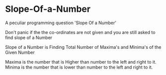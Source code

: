# Slope-Of-a-Number
A peculiar programming question 'Slope Of a Number'

Don't panic if the the co-ordinates are not given and you are still asked to find slope of a Number

Slope of a Number is Finding Total Number of Maxima's and Minima's of the Given Number

Maxima is the number that is Higher than number to the left and right to it.
Minima is the number that is lower than number to the left and right to it.
